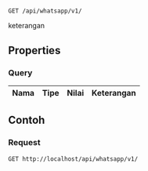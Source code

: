 # 
```http
GET /api/whatsapp/v1/
```
keterangan
## Properties
### Query
Nama | Tipe | Nilai | Keterangan
--- | --- | --- | ---
## Contoh
### Request
```http
GET http://localhost/api/whatsapp/v1/
```
